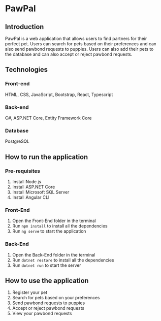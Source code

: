# PawPal
## Introduction
PawPal is a web application that allows users to find partners for their perfect pet. Users can search for pets based on their preferences and can also send pawbond requests to puppies. Users can also add their pets to the database and can also accept or reject pawbond requests.

## Technologies
### Front-end 
HTML, CSS, JavaScript, Bootstrap, React, Typescript
### Back-end
C#, ASP.NET Core, Entity Framework Core
### Database 
PostgreSQL


## How to run the application

### Pre-requisites
1. Install Node.js
2. Install ASP.NET Core
3. Install Microsoft SQL Server
4. Install Angular CLI

### Front-End
1. Open the Front-End folder in the terminal
2. Run `npm install` to install all the dependencies
3. Run `ng serve` to start the application

### Back-End
1. Open the Back-End folder in the terminal
2. Run `dotnet restore` to install all the dependencies
3. Run `dotnet run` to start the server

## How to use the application
1. Register your pet
2. Search for pets based on your preferences
3. Send pawbond requests to puppies
4. Accept or reject pawbond requests
5. View your pawbond requests